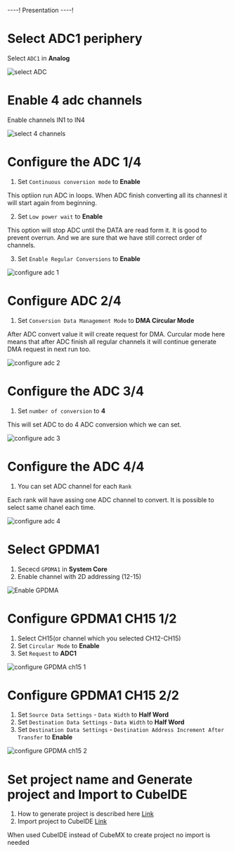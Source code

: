 ----!
Presentation
----!

# Select ADC1 periphery

Select `ADC1` in **Analog**

![select ADC](./img/22_01_28_57.gif)

# Enable 4 adc channels
Enable channels IN1 to IN4

![select 4 channels](./img/22_01_28_59.gif)

# Configure the ADC 1/4

1. Set `Continuous conversion mode` to **Enable**

This optiion run ADC in loops. When ADC finish converting all its channesl it will start again from beginning.

2. Set `Low power wait` to **Enable**

This option will stop ADC until the DATA are read form it. It is good to prevent overrun. And we are sure that we have still correct order of channels.

3. Set `Enable Regular Conversions` to **Enable**

![configure adc 1](./img/22_01_28_61.gif)

# Configure ADC 2/4

1. Set `Conversion Data Management Mode` to **DMA Circular Mode**

After ADC convert value it will create request for DMA. Curcular mode here means that after ADC finish all regular channels it will continue generate DMA request in next run too.

![configure adc 2](./img/22_01_28_81.png)
# Configure the ADC 3/4

1. Set `number of conversion` to **4**

This will set ADC to do 4 ADC conversion which we can set.

![configure adc 3](./img/22_01_28_69.gif)
# Configure the ADC 4/4

1. You can set ADC channel for each `Rank`

Each rank will have assing one ADC channel to convert. It is possible to select same chanel each time.

![configure adc 4](./img/22_01_28_65.gif)

# Select GPDMA1

1. Sececd `GPDMA1` in **System Core**
2. Enable channel with 2D addressing (12-15)

![Enable GPDMA](./img/22_01_28_71.gif)

# Configure GPDMA1 CH15 1/2

1. Select CH15(or channel which you selected CH12-CH15)
2. Set `Circular Mode` to **Enable**
3. Set `Request` to **ADC1**

![configure GPDMA ch15 1](./img/22_01_28_79.gif)

# Configure GPDMA1 CH15 2/2

1. Set `Source Data Settings` - `Data Width` to **Half Word**
2. Set `Destination Data Settings` - `Data Width` to **Half Word**
3. Set `Destination Data Settings` - `Destination Address Increment After Transfer` to **Enable**

![configure GPDMA ch15 2](./img/22_01_28_77.gif)

# Set project name and Generate project and Import to CubeIDE

1. How to generate project is described here [Link](./../utility_config/mx_generate_code.md)
2. Import project to CubeIDE [Link](./../utility_config/ide_import_project.md)

<ainfo>
When used CubeIDE instead of CubeMX to create project no import is needed
</ainfo>


